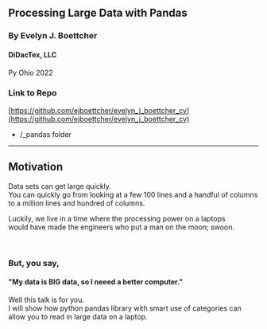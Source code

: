 ## Processing Large Data with Pandas

### By Evelyn J. Boettcher

#### DiDacTex, LLC

Py Ohio 2022
<br/>


### Link to Repo

[https://github.com/ejboettcher/evelyn_j_boettcher_cv](https://github.com/ejboettcher/evelyn_j_boettcher_cv)

* /_pandas folder

---

## Motivation
Data sets can get large quickly.  
You can quickly go from looking at a few 100 lines and a handful of columns to a million lines and hundred of columns.  

Luckily, we live in a time where the processing power on a laptops  
 would have made the engineers who put a man on the moon; swoon. 

<br/>

### But, you say,

#### "My data is BIG data, so I neeed a better computer."
Well this talk is for you.  
I will show how python pandas library with smart use of categories can allow you to read in large data on a laptop.


